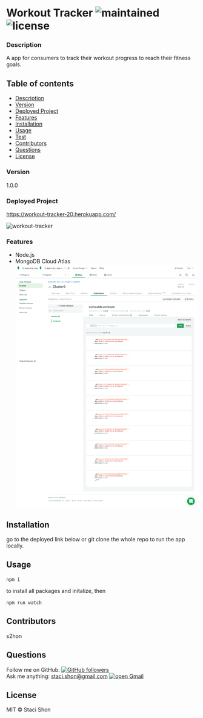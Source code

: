 # Workout Tracker ![maintained](https://img.shields.io/maintenance/false/2020-red) ![license](https://img.shields.io/badge/license-MIT-blue)

### Description
A app for consumers to track their workout progress to reach their fitness goals.

## Table of contents
* [Description](#Description)
* [Version](#Version)
* [Deployed Project](#Deployed)
* [Features](#Features)
* [Installation](#Installation)
* [Usage](#Usage)
* [Test](#Test)
* [Contributors](#Contributors)
* [Questions](#Questions)
* [License](#License)


### Version 
1.0.0

### Deployed Project
https://workout-tracker-20.herokuapp.com/

![workout-tracker](fitness-tracker.gif)

### Features
* Node.js
* MongoDB Cloud Atlas
![MongoDB Atlas](mongoDBAtlas.png)

## Installation
go to the deployed link below or git clone the whole repo to run the app locally.

## Usage

    npm i 

to install all packages and initalize, then 

    npm run watch

## Contributors
s2hon

## Questions
Follow me on GitHub: <a href="https://github.com/s2hon" target="_blank">![GitHub followers](https://img.shields.io/github/followers/s2hon?label=s2hon&style=social)</a></br>
Ask me anything: staci.shon@gmail.com <a href="https://www.gmail.com" target="_blank">![open Gmail](https://img.shields.io/badge/open-Gmail-red?style=for-the-badge)</a> 

## License
MIT © Staci Shon 
